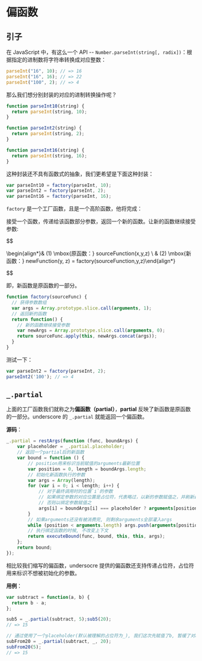 偏函数
======

引子
----

在 JavaScript 中，有这么一个 API -- `Number.parseInt(string[, radix])`：根据指定的进制数将字符串转换成对应整数：

```js
parseInt("16", 10); // => 16
parseInt("16", 16); // => 22
parseInt("100", 2); // => 4
```

那么我们想分别封装的对应的进制转换操作呢？

```js
function parseInt10(string) {
  return parseInt(string, 10);
}

function parseInt2(string) {
  return parseInt(string, 2);
}

function parseInt16(string) {
  return parseInt(string, 16);
}
```

这种封装还不具有函数式的抽象，我们更希望是下面这种封装：

```js
var parseInt10 = factory(parseInt, 10);
var parseInt2 = factory(parseInt, 2);
var parseInt16 = factory(parseInt, 16);
```

`factory` 是一个工厂函数，且是一个高阶函数，他将完成：

接受一个函数，传递给该函数部分参数，返回一个新的函数。让新的函数继续接受参数:

$$

\begin{align*\}& (1) \mbox{原函数：} sourceFunction(x,y,z) \\ & (2) \mbox{新函数：} newFunction(y, z) = factory(sourceFunction,y,z)\end{align*\}

$$

即，新函数是原函数的一部分。

```js
function factory(sourceFunc) {
  // 获得参数数组
  var args = Array.prototype.slice.call(arguments, 1);
  // 返回新的函数
  return function() {
    // 新的函数继续接受参数
    var newArgs = Array.prototype.slice.call(arguments, 0);
    return sourceFunc.apply(this, newArgs.concat(args));
  }
}
```

测试一下：

```js
var parseInt2 = factory(parseInt, 2);
parseInt2('100'); // => 4
```

`_.partial`
-----------

上面的工厂函数我们就称之为**偏函数（partial）**，**partial** 反映了新函数是原函数的一部分。underscore 的 `_.partial` 就能返回一个偏函数。

**源码**：

```js
_.partial = restArgs(function (func, boundArgs) {
    var placeholder = _.partial.placeholder;
    // 返回一个partial后的新函数
    var bound = function () {
        // position用来标识当前赋值的arguments最新位置
        var position = 0, length = boundArgs.length;
        // 初始化新函数执行的参数
        var args = Array(length);
        for (var i = 0; i < length; i++) {
            // 对于最终调用时的位置`i`的参数
            // 如果绑定参数的对应位置是占位符，代表略过，以新的参数赋值之，并刷新最新的赋值位置`position`
            // 否则以绑定参数赋值之
            args[i] = boundArgs[i] === placeholder ? arguments[position++] : boundArgs[i];
        }
        // 如果arguments还没有被消费完, 则剩余arguments全部灌入args
        while (position < arguments.length) args.push(arguments[position++]);
        // 执行绑定函数的时候, 不改变上下文
        return executeBound(func, bound, this, this, args);
    };
    return bound;
});
```

相比较我们缩写的偏函数，undersocre 提供的偏函数还支持传递占位符，占位符用来标识不想被初始化的参数。

**用例**：

```js
var subtract = function(a, b) {
  return b - a;
};

sub5 = _.partial(subtract, 5);sub5(20);
// => 15

// 通过使用了一个placeholder(默认被理解的占位符为_), 我们这次先赋值了b, 暂缓了对a的赋值
subFrom20 = _.partial(subtract, _, 20);
subFrom20(5);
// => 15
```

